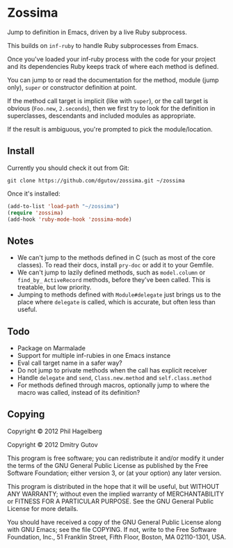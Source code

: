 # Zossima

Jump to definition in Emacs, driven by a live Ruby subprocess.

This builds on `inf-ruby` to handle Ruby subprocesses from Emacs.

Once you've loaded your inf-ruby process with the code for your project and its
dependencies Ruby keeps track of where each method is defined.

You can jump to or read the documentation for the method, module (jump only),
`super` or constructor definition at point.

If the method call target is implicit (like with `super`), or the call target is
obvious (`Foo.new`, `2.seconds`), then we first try to look for the definition
in superclasses, descendants and included modules as appropriate.

If the result is ambiguous, you're prompted to pick the module/location.

## Install

Currently you should check it out from Git:

`git clone https://github.com/dgutov/zossima.git ~/zossima`

Once it's installed:

```lisp
(add-to-list 'load-path "~/zossima")
(require 'zossima)
(add-hook 'ruby-mode-hook 'zossima-mode)
```

## Notes

* We can't jump to the methods defined in C (such as most of the core classes).
  To read their docs, install `pry-doc` or add it to your Gemfile.
* We can't jump to lazily defined methods, such as `model.column` or `find_by_`
  `ActiveRecord` methods, before they've been called. This is treatable, but low
  priority.
* Jumping to methods defined with `Module#delegate` just brings us to the place
  where `delegate` is called, which is accurate, but often less than useful.

## Todo

* Package on Marmalade
* Support for multiple inf-rubies in one Emacs instance
* Eval call target name in a safer way?
* Do not jump to private methods when the call has explicit receiver
* Handle `delegate` and `send`, `Class.new.method` and `self.class.method`
* For methods defined through macros, optionally jump to where the macro was
  called, instead of its definition?

## Copying

Copyright © 2012 Phil Hagelberg

Copyright © 2012 Dmitry Gutov

This program is free software; you can redistribute it and/or modify
it under the terms of the GNU General Public License as published by
the Free Software Foundation; either version 3, or (at your option)
any later version.

This program is distributed in the hope that it will be useful,
but WITHOUT ANY WARRANTY; without even the implied warranty of
MERCHANTABILITY or FITNESS FOR A PARTICULAR PURPOSE.  See the
GNU General Public License for more details.

You should have received a copy of the GNU General Public License
along with GNU Emacs; see the file COPYING.  If not, write to the
Free Software Foundation, Inc., 51 Franklin Street, Fifth Floor,
Boston, MA 02110-1301, USA.
